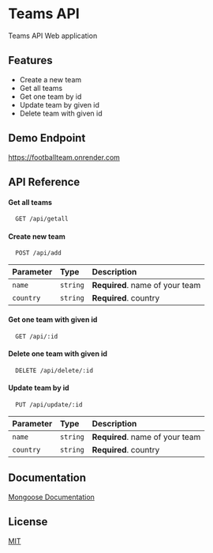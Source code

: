 # Teams API

Teams API Web application

## Features

- Create a new team
- Get all teams
- Get one team by id
- Update team by given id
- Delete team with given id

## Demo Endpoint

https://footballteam.onrender.com

## API Reference

#### Get all teams

```http
  GET /api/getall
```

#### Create new team

```http
  POST /api/add
```

| Parameter | Type     | Description                     |
| :-------- | :------- | :------------------------------ |
| `name`    | `string` | **Required**. name of your team |
| `country` | `string` | **Required**. country           |

#### Get one team with given id

```http
  GET /api/:id
```

#### Delete one team with given id

```http
  DELETE /api/delete/:id
```

#### Update team by id

```http
  PUT /api/update/:id
```

| Parameter | Type     | Description                     |
| :-------- | :------- | :------------------------------ |
| `name`    | `string` | **Required**. name of your team |
| `country` | `string` | **Required**. country           |

## Documentation

[Mongoose Documentation](https://mongoosejs.com/docs/api/document.html)

## License

[MIT](https://choosealicense.com/licenses/mit/)
